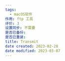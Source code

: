 ```yaml
---
tags:
  - macOS软件
作用: ftp 工具
评价: 3
设置同步: 不需要
是否已备份:
是否已重装:
title: Transmit
date created: 2023-02-28
date modified: 2023-03-07
---
```

